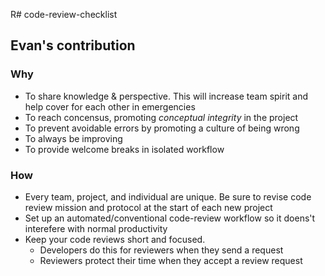 R# code-review-checklist

## Evan's contribution

### Why
* To share knowledge & perspective. This will increase team spirit and help cover for each other in emergencies
* To reach concensus, promoting _conceptual integrity_ in the project
* To prevent avoidable errors by promoting a culture of being wrong
* To always be improving
* To provide welcome breaks in isolated workflow


### How
* Every team, project, and individual are unique. Be sure to revise code review mission and protocol at the start of each new project
* Set up an automated/conventional code-review workflow so it doens't interefere with normal productivity
* Keep your code reviews short and focused.  
  * Developers do this for reviewers when they send a request
  * Reviewers protect their time when they accept a review request


